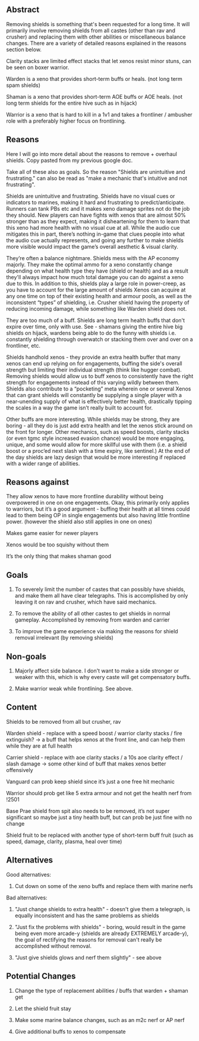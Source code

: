 ## Abstract

<!-- An abstract is a short blurb, about a paragraph or two, succinctly describing your feature. This should mostly be "why", but can include "what". -->

Removing shields is something that's been requested for a long time. It will primarily involve removing shields from all castes (other than rav and crusher) and replacing them with other abilities or miscellaneous balance changes. There are a variety of detailed reasons explained in the reasons section below.

Clarity stacks are limited effect stacks that let xenos resist minor stuns, can be seen on boxer warrior.

Warden is a xeno that provides short-term buffs or heals. (not long term spam shields)

Shaman is a xeno that provides short-term AOE buffs or AOE heals. (not long term shields for the entire hive such as in hijack)

Warrior is a xeno that is hard to kill in a 1v1 and takes a frontliner / ambusher role with a preferably higher focus on frontlining.

## Reasons

Here I will go into more detail about the reasons to remove + overhaul shields. Copy pasted from my previous google doc.

Take all of these also as goals. So the reason "Shields are unintuitive and frustrating." can also be read as "make a mechanic that's intuitive and not frustrating".

Shields are unintuitive and frustrating. Shields have no visual cues or indicators to marines, making it hard and frustrating to predict/anticipate. Runners can tank PBs etc and it makes xeno damage sprites not do the job they should. New players can have fights with xenos that are almost 50% stronger than as they expect, making it disheartening for them to learn that this xeno had more health with no visual cue at all. While the audio cue mitigates this in part, there’s nothing in-game that clues people into what the audio cue actually represents, and going any further to make shields more visible would impact the game’s overall aesthetic & visual clarity.

They’re often a balance nightmare. Shields mess with the AP economy majorly. They make the optimal ammo for a xeno constantly change depending on what health type they have (shield or health) and as a result they'll always impact how much total damage you can do against a xeno due to this. In addition to this, shields play a large role in power-creep, as you have to account for the large amount of shields Xenos can acquire at any one time on top of their existing health and armour pools, as well as the inconsistent “types” of shielding, i.e. Crusher shield having the property of reducing incoming damage, while something like Warden shield does not.

They are too much of a buff. Shields are long term health buffs that don't expire over time, only with use. See - shamans giving the entire hive big shields on hijack, wardens being able to do the funny with shields i.e. constantly shielding through overwatch or stacking them over and over on a frontliner, etc.

Shields handhold xenos - they provide an extra health buffer that many xenos can end up relying on for engagements, buffing the side's overall strength but limiting their individual strength (think like hugger combat). Removing shields would allow us to buff xenos to consistently have the right strength for engagements instead of this varying wildly between them. Shields also contribute to a “pocketing” meta wherein one or several Xenos that can grant shields will constantly be supplying a single player with a near-unending supply of what is effectively better health, drastically tipping the scales in a way the game isn’t really built to account for.

Other buffs are more interesting. While shields may be strong, they are boring - all they do is just add extra health and let the xenos stick around on the front for longer. Other mechanics, such as speed boosts, clarity stacks (or even tgmc style increased evasion chance) would be more engaging, unique, and some would allow for more skillful use with them (i.e. a shield boost or a proc’ed next slash with a time expiry, like sentinel.) At the end of the day shields are lazy design that would be more interesting if replaced with a wider range of abilities.

## Reasons against

They allow xenos to have more frontline durability without being overpowered in one on one engagements. Okay, this primarily only applies to warriors, but it’s a good argument - buffing their health at all times could lead to them being OP in single engagements but also having little frontline power. (however the shield also still applies in one on ones)

Makes game easier for newer players

Xenos would be too squishy without them

It’s the only thing that makes shaman good 

## Goals

1. To severely limit the number of castes that can possibly have shields, and make them all have clear telegraphs. This is accomplished by only leaving it on rav and crusher, which have said mechanics.

2. To remove the ability of all other castes to get shields in normal gameplay. Accomplished by removing from warden and carrier

3. To improve the game experience via making the reasons for shield removal irrelevant (by removing shields)

## Non-goals

1. Majorly affect side balance. I don't want to make a side stronger or weaker with this, which is why every caste will get compensatory buffs.

2. Make warrior weak while frontlining. See above.

## Content

Shields to be removed from all but crusher, rav

Warden shield - replace with a speed boost / warrior clarity stacks / fire extinguish? -> a buff that helps xenos at the front line, and can help them while they are at full health

Carrier shield - replace with aoe clarity stacks / a 10s aoe clarity effect / slash damage -> some other kind of buff that makes xenos better offensively

Vanguard can prob keep shield since it’s just a one free hit mechanic 

Warrior should prob get like 5 extra armour and not get the health nerf from !2501

Base Prae shield from spit also needs to be removed, it’s not super significant so maybe just a tiny health buff, but can prob be just fine with no change

Shield fruit to be replaced with another type of short-term buff fruit (such as speed, damage, clarity, plasma, heal over time)


## Alternatives

Good alternatives:

1. Cut down on some of the xeno buffs and replace them with marine nerfs

Bad alternatives:

1. "Just change shields to extra health" - doesn't give them a telegraph, is equally inconsistent and has the same problems as shields

2. "Just fix the problems with shields" - boring, would result in the game being even more arcade-y (shields are already EXTREMELY arcade-y), the goal of rectifying the reasons for removal can't really be accomplished without removal.

3. "Just give shields glows and nerf them slightly" - see above

## Potential Changes

1. Change the type of replacement abilities / buffs that warden + shaman get

2. Let the shield fruit stay

3. Make some marine balance changes, such as an m2c nerf or AP nerf

4. Give additional buffs to xenos to compensate
